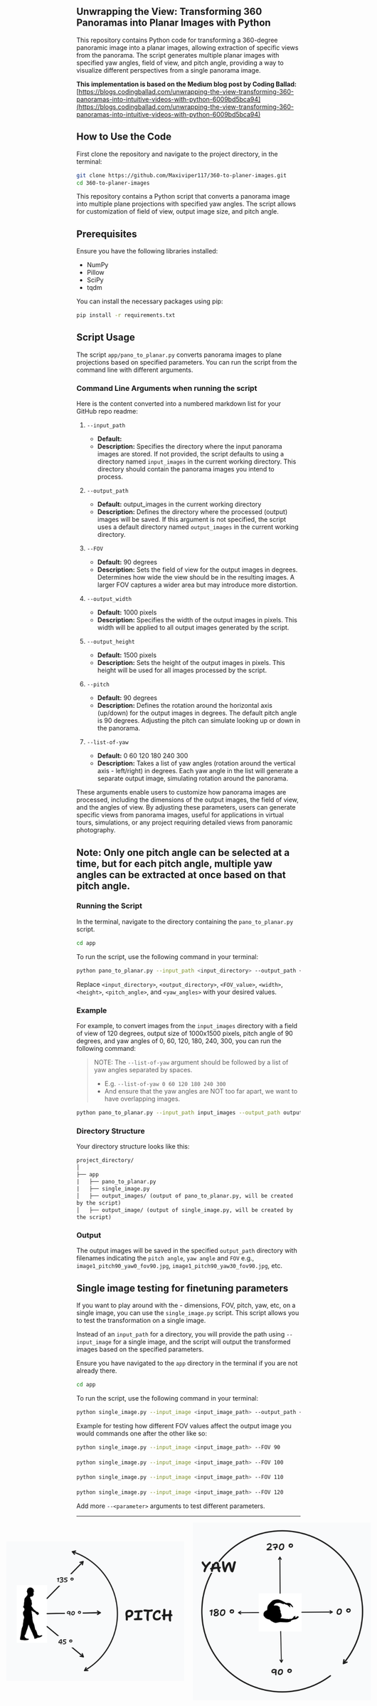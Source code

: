## Unwrapping the View: Transforming 360 Panoramas into Planar Images with Python

This repository contains Python code for transforming a 360-degree panoramic image into a planar images, allowing extraction of specific views from the panorama. The script generates multiple planar images with specified yaw angles, field of view, and pitch angle, providing a way to visualize different perspectives from a single panorama image.

**This implementation is based on the Medium blog post by Coding Ballad:** [https://blogs.codingballad.com/unwrapping-the-view-transforming-360-panoramas-into-intuitive-videos-with-python-6009bd5bca94](https://blogs.codingballad.com/unwrapping-the-view-transforming-360-panoramas-into-intuitive-videos-with-python-6009bd5bca94)


## How to Use the Code

First clone the repository and navigate to the project directory, in the terminal:

```bash
git clone https://github.com/Maxiviper117/360-to-planer-images.git
cd 360-to-planer-images
```

This repository contains a Python script that converts a panorama image into multiple plane projections with specified yaw angles. The script allows for customization of field of view, output image size, and pitch angle.

## Prerequisites

Ensure you have the following libraries installed:

- NumPy
- Pillow
- SciPy
- tqdm

You can install the necessary packages using pip:

```bash
pip install -r requirements.txt
```

## Script Usage

The script `app/pano_to_planar.py` converts panorama images to plane projections based on specified parameters. You can run the script from the command line with different arguments.

### Command Line Arguments when running the script


Here is the content converted into a numbered markdown list for your GitHub repo readme:

1. `--input_path`
    - **Default:** 
    - **Description:** Specifies the directory where the input panorama images are stored. If not provided, the script defaults to using a directory named `input_images` in the current working directory. This directory should contain the panorama images you intend to process.
    
2. `--output_path`
    - **Default:** output_images in the current working directory
    - **Description:** Defines the directory where the processed (output) images will be saved. If this argument is not specified, the script uses a default directory named `output_images` in the current working directory.
    
3. `--FOV`
    - **Default:** 90 degrees
    - **Description:** Sets the field of view for the output images in degrees. Determines how wide the view should be in the resulting images. A larger FOV captures a wider area but may introduce more distortion.
    
4. `--output_width`
    - **Default:** 1000 pixels
    - **Description:** Specifies the width of the output images in pixels. This width will be applied to all output images generated by the script.
    
5. `--output_height`
    - **Default:** 1500 pixels
    - **Description:** Sets the height of the output images in pixels. This height will be used for all images processed by the script.
    
6. `--pitch`
    - **Default:** 90 degrees
    - **Description:** Defines the rotation around the horizontal axis (up/down) for the output images in degrees. The default pitch angle is 90 degrees. Adjusting the pitch can simulate looking up or down in the panorama.
    
7. `--list-of-yaw`
    - **Default:** 0 60 120 180 240 300
    - **Description:** Takes a list of yaw angles (rotation around the vertical axis - left/right) in degrees. Each yaw angle in the list will generate a separate output image, simulating rotation around the panorama.


These arguments enable users to customize how panorama images are processed, including the dimensions of the output images, the field of view, and the angles of view. By adjusting these parameters, users can generate specific views from panorama images, useful for applications in virtual tours, simulations, or any project requiring detailed views from panoramic photography.

## Note: Only one pitch angle can be selected at a time, but for each pitch angle, multiple yaw angles can be extracted at once based on that pitch angle.



### Running the Script

In the terminal, navigate to the directory containing the `pano_to_planar.py` script.

```bash
cd app
```

To run the script, use the following command in your terminal:

```bash
python pano_to_planar.py --input_path <input_directory> --output_path <output_directory> --FOV <FOV_value> --output_width <width> --output_height <height> --pitch <pitch_angle> --list-of-yaw <yaw_angles>
```

Replace `<input_directory>`, `<output_directory>`, `<FOV_value>`, `<width>`, `<height>`, `<pitch_angle>`, and `<yaw_angles>` with your desired values.

### Example

For example, to convert images from the `input_images` directory with a field of view of 120 degrees, output size of 1000x1500 pixels, pitch angle of 90 degrees, and yaw angles of 0, 60, 120, 180, 240, 300, you can run the following command:

> NOTE: The `--list-of-yaw` argument should be followed by a list of yaw angles separated by spaces.
>   - E.g. `--list-of-yaw 0 60 120 180 240 300`
>   - And ensure that the yaw angles are NOT too far apart, we want to have overlapping images.

```bash
python pano_to_planar.py --input_path input_images --output_path output_images --FOV 120 --output_width 1000 --output_height 1500 --pitch 90 --list-of-yaw 0 45 90 135 180 225 270 315
```

### Directory Structure

Your directory structure looks like this:

```
project_directory/
│
├── app
|   ├── pano_to_planar.py
|   ├── single_image.py
│   ├── output_images/ (output of pano_to_planar.py, will be created by the script)
│   ├── output_image/ (output of single_image.py, will be created by the script)
```

### Output

The output images will be saved in the specified `output_path` directory with filenames indicating the `pitch angle`, `yaw angle` and `FOV` e.g., `image1_pitch90_yaw0_fov90.jpg`,  `image1_pitch90_yaw30_fov90.jpg`, etc.

## Single image testing for finetuning parameters

If you want to play around with the - dimensions, FOV, pitch, yaw, etc, on a single image, you can use the `single_image.py` script. This script allows you to test the transformation on a single image.

Instead of an `input_path` for a directory, you will provide the path using `--input_image` for a single image, and the script will output the transformed images based on the specified parameters.

Ensure you have navigated to the `app` directory in the terminal if you are not already there.

```bash
cd app
```

To run the script, use the following command in your terminal:

```bash
python single_image.py --input_image <input_image_path> --output_path <output_directory> --FOV <FOV_value> --output_width <width> --output_height <height> --pitch <pitch_angle> --list-of-yaw <yaw_angles>
```
Example for testing how different FOV values affect the output image you would commands one after the other like so:

```bash
python single_image.py --input_image <input_image_path> --FOV 90

python single_image.py --input_image <input_image_path> --FOV 100

python single_image.py --input_image <input_image_path> --FOV 110

python single_image.py --input_image <input_image_path> --FOV 120
```

Add more `--<parameter>` arguments to test different parameters.

---

<div style="display: flex; justify-content: center; align-items: center; gap: 20px;">
    <img src="assets/pitch.png" alt="alt text" width="400"/>
    <img src="assets/yaw.png" alt="alt text" width="400"/>
</div>